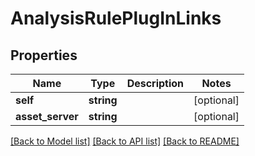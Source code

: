 # AnalysisRulePlugInLinks

## Properties
Name | Type | Description | Notes
------------ | ------------- | ------------- | -------------
**self** | **string** |  | [optional] 
**asset_server** | **string** |  | [optional] 

[[Back to Model list]](../README.md#documentation-for-models) [[Back to API list]](../README.md#documentation-for-api-endpoints) [[Back to README]](../README.md)


